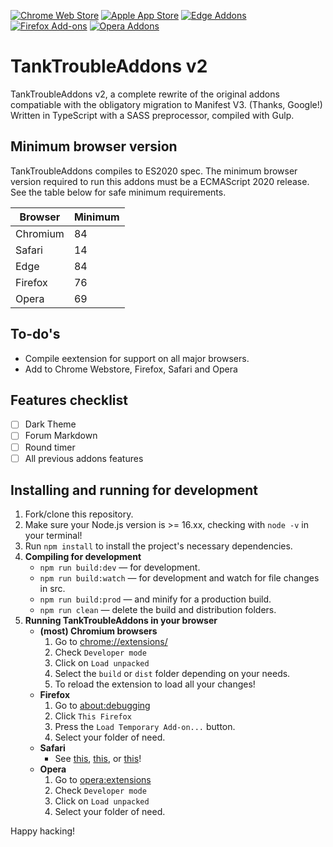 [![Chrome Web Store](https://img.shields.io/badge/Chrome-21262d.svg?&style=for-the-badge&logo=google-chrome&logoColor=white)](https://chrome.google.com/webstore/detail/tanktroubleaddons/iaahklbbofakekcbhbjnpjbgaadhedhm)
[![Apple App Store](https://img.shields.io/badge/Safari-21262d.svg?&style=for-the-badge&logo=safari&logoColor=white)]()
[![Edge Addons](https://img.shields.io/badge/Edge-21262d.svg?&style=for-the-badge&logo=microsoft-edge&logoColor=white)]()
[![Firefox Add-ons](https://img.shields.io/badge/Firefox-21262d.svg?&style=for-the-badge&logo=firefox-browser&logoColor=white)]()
[![Opera Addons](https://img.shields.io/badge/Opera-21262d.svg?&style=for-the-badge&logo=opera&logoColor=white)]()

# TankTroubleAddons v2

TankTroubleAddons v2, a complete rewrite of the original addons compatiable with the obligatory migration to Manifest V3. (Thanks, Google!)\
Written in TypeScript with a SASS preprocessor, compiled with Gulp.

## Minimum browser version

TankTroubleAddons compiles to ES2020 spec. The minimum browser version required to run this addons must be a ECMAScript 2020 release.\
See the table below for safe minimum requirements.

| **Browser** | **Minimum** |
|-------------|-------------|
| Chromium    | 84          |
| Safari      | 14          |
| Edge        | 84          |
| Firefox     | 76          |
| Opera       | 69          |

## To-do's

- Compile eextension for support on all major browsers.
- Add to Chrome Webstore, Firefox, Safari and Opera

## Features checklist

- [ ] Dark Theme
- [ ] Forum Markdown
- [ ] Round timer
- [ ] All previous addons features

## Installing and running for development

1. Fork/clone this repository.
2. Make sure your Node.js version is >= 16.xx, checking with `node -v` in your terminal!
3. Run `npm install` to install the project's necessary dependencies.
4. **Compiling for development**
   - `npm run build:dev` — for development.
   - `npm run build:watch` — for development and watch for file changes in src.
   - `npm run build:prod` — and minify for a production build.
   - `npm run clean` — delete the build and distribution folders.
5. **Running TankTroubleAddons in your browser**
   - **(most) Chromium browsers**
     1. Go to [chrome://extensions/](chrome://extensions)
     2. Check `Developer mode`
     3. Click on `Load unpacked`
     4. Select the `build` or `dist` folder depending on your needs.
     5. To reload the extension to load all your changes!
   - **Firefox**
     1. Go to [about:debugging](about:debugging)
     2. Click `This Firefox`
     3. Press the `Load Temporary Add-on...` button.
     4. Select your folder of need.
   - **Safari**
     - See [this](https://stackoverflow.com/a/41543650/11452298), [this](https://developer.apple.com/documentation/safariservices/safari_web_extensions/running_your_safari_web_extension#3744467), or [this](https://youtu.be/ujjgm9CADmQ)!
   - **Opera**
     1. Go to [opera:extensions](opera:extensions)
     2. Check `Developer mode`
     3. Click on `Load unpacked`
     4. Select your folder of need.

Happy hacking!
